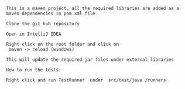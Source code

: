   
	This is a maven project, all the required libraries are added as a maven dependencies in pom.xml file 
	
	Clone the git hub repository 
	
	Open in IntelliJ IDEA 
	
	Right click on the root folder and click on
	 maven -> reload (windows)
	 
	This will update the required jar files under external libraries 
	
	How to run the tests:
	
	Right click and run TestRunner  under  src/test/java /runners 
